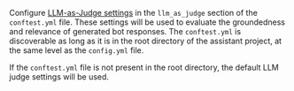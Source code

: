 Configure [LLM-as-Judge settings](https://rasa.com/docs/rasa-pro/testing/e2e-testing-assertions/assertions-installation#generative-response-llm-judge-configuration)
in the `llm_as_judge` section of the `conftest.yml` file.
These settings will be used to evaluate the groundedness and relevance of generated bot responses.
The `conftest.yml` is discoverable as long as it is in the root directory of the assistant project, 
at the same level as the `config.yml` file.

If the `conftest.yml` file is not present in the root directory, the default LLM judge settings will be used.
